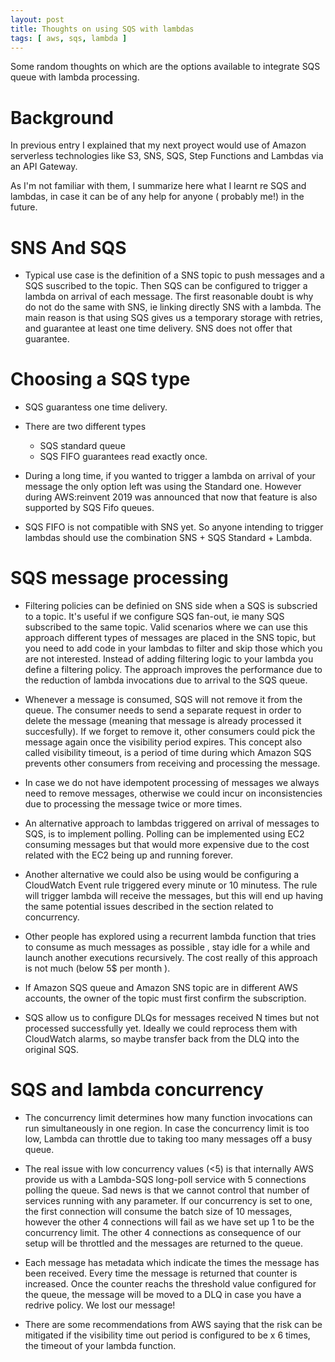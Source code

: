 ```yaml
---
layout: post
title: Thoughts on using SQS with lambdas
tags: [ aws, sqs, lambda ]
---
```


Some random thoughts on which are the options available to integrate SQS queue with lambda processing.

# Background

In previous entry I explained that my next proyect  would use of Amazon serverless technologies like S3, SNS, SQS, Step Functions and Lambdas via an API Gateway.  

As I'm not familiar with them, I summarize here what I learnt re SQS and lambdas, in case it can be of any help for anyone ( probably me!) in the future.

# SNS And SQS

+ Typical use case is the definition of a SNS topic to push messages and a SQS suscribed to the topic. Then SQS can be configured to trigger a lambda on arrival of each message.
The first reasonable doubt is why do not do the same with SNS, ie linking directly SNS with a lambda. The main reason is that using SQS gives us a temporary storage with retries, and guarantee at least one time delivery. SNS does not offer that guarantee.

# Choosing a SQS type

+ SQS guarantess one time delivery.
+ There are two different types
    + SQS standard queue
    + SQS FIFO guarantees read exactly once.

+ During a long time, if you wanted to trigger a lambda on arrival of your message the only option left was using the Standard one. However during AWS:reinvent 2019 was announced that now that feature is also supported by SQS Fifo queues.

+ SQS FIFO is not compatible with SNS yet. So anyone intending to trigger lambdas should use the combination SNS + SQS Standard + Lambda.

# SQS message processing 

+ Filtering policies can be definied on SNS side when a SQS is subscried to a topic. It's useful if we configure SQS fan-out, ie many SQS subscribed to the same topic. Valid scenarios where we can use this approach different types of messages are placed in the SNS topic, but you need to add code in your lambdas to filter and skip those which you are not interested. Instead of adding filtering logic to your lambda you define a filtering policy. The approach improves the performance due to the reduction of lambda invocations due to arrival to the SQS queue.

+ Whenever a message is consumed, SQS will not remove it from the queue. The consumer  needs to send a separate request in order to delete the message (meaning that message is already processed it succesfully). If we forget to remove it, other consumers could pick the message again once the visibility period expires. This concept also called visibility timeout, is a period of time during which Amazon SQS prevents other consumers from receiving and processing the message.

+ In case we do not have idempotent processing of messages we always need to remove messages, otherwise we could incur on inconsistencies due to processing the message twice or more times.

+ An alternative approach to lambdas triggered on arrival of messages to SQS, is to implement polling. Polling can be implemented using EC2 consuming messages but that would more expensive due to the cost related with the EC2 being up and running forever. 

+ Another alternative we could also be using would be configuring a CloudWatch Event rule triggered every minute or 10 minutess. The rule will trigger lambda will receive the messages, but this will end up having the same potential issues described in the section related to concurrency.

+ Other people has explored using a recurrent lambda function that tries to consume as much messages as possible , stay idle for a while and launch another executions recursively. The cost really of this approach is not much (below 5$ per month ).

+ If Amazon SQS queue and Amazon SNS topic are in different AWS accounts, the owner of the topic must first confirm the subscription.

+ SQS allow us to configure DLQs for messages received N times but not processed successfully yet. Ideally we could reprocess them with CloudWatch alarms, so maybe transfer back from the DLQ into the original SQS.

# SQS and lambda concurrency 

+ The concurrency limit determines how many function invocations can run simultaneously in one region. In case the concurrency limit is too low, Lambda can throttle due to taking too many messages off a busy queue.

+ The real issue with low concurrency values (<5) is that internally AWS provide us with a Lambda-SQS long-poll service with 5 connections polling the queue. Sad news is that we cannot control that number of services running with any parameter.
If our concurrency is set to one, the first connection will consume the batch size of 10 messages, however the other 4 connections will fail as we have set up 1 to be the concurrency limit.
The other 4 connections as consequence of our setup will be throttled and the messages are returned to the queue.
+ Each message has metadata which indicate the times the message has been received. Every time the message is returned that counter is increased. Once the counter reachs the threshold value configured for the queue, the message will be moved to a DLQ in case you have a redrive policy. We lost our message! 
+ There are some recommendations from AWS saying that the risk can be mitigated if the visibility time out period is configured to be x 6 times, the timeout of your lambda function. 
